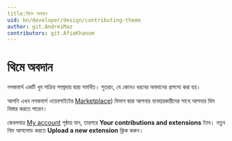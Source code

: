 ```yaml
---
title:থিমে অবদান
uid: bn/developer/design/contributing-theme
author: git.AndreiMaz
contributors: git.AfiaKhanom
---
```


# থিমে অবদান

নপকমার্স একটি খুব সক্রিয় সম্প্রদায় দ্বারা সমর্থিত। সুতরাং, যে কোনও ধরনের অবদানের প্রশংসা করা হয়।

আপনি এখন নপকমার্স ওয়েবসাইটের [Marketplace](https://www.nopcommerce.com/marketplace)) বিভাগ দ্বারা আপনার ব্যবহারকারীদের সাথে আপনার থিম বিস্তার করতে পারেন।

কেবলমাত্র [My account](https://www.nopcommerce.com/customer/info) পৃষ্ঠায় যান, তারপরে **Your contributions and extensions** ট্যাব। নতুন থিম আপলোড করতে **Upload a new extension** ক্লিক করুন।
